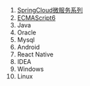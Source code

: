 01. [SpringCloud微服务系列][01]
02. [ECMAScript6][02]
03. Java
04. Oracle
05. Mysql
06. Android
07. React Native
08. IDEA
09. Windows
10. Linux

[01]: https://fgq233.github.io/md/springcloud/index
[02]: https://fgq233.github.io/md/es6/index

